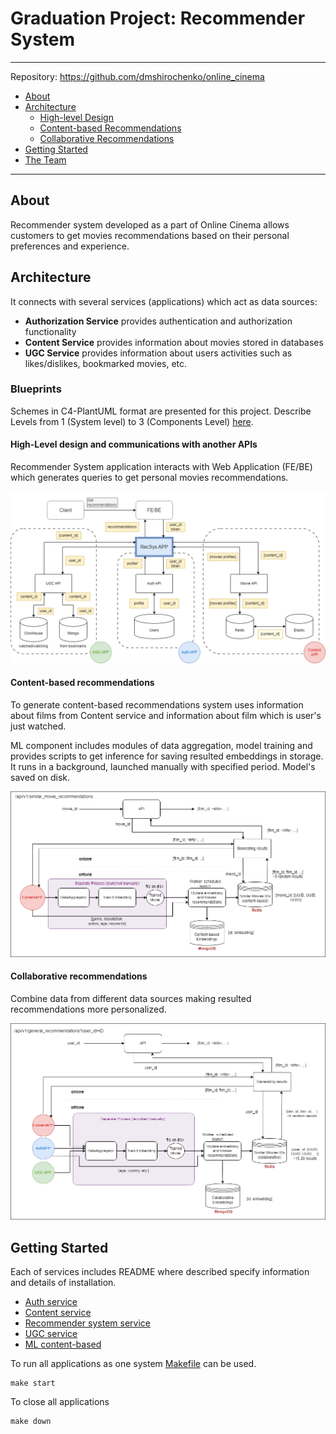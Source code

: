 # Graduation Project: Recommender System

___________________________

Repository: https://github.com/dmshirochenko/online_cinema

<!-- toc -->
 
- [About](#about)
- [Architecture](#architecture)
  - [High-level Design](#high-level-design-and-communications-with-another-apis)
  - [Content-based Recommendations](#content-based-recommendations)
  - [Collaborative Recommendations](#collaborative-recommendations)
- [Getting Started](#getting-started)
- [The Team](#the-team)

<!-- tocstop -->

___________________________

## About
Recommender system developed as a part of Online Cinema allows 
customers to get movies recommendations based on their personal preferences and experience.

## Architecture
It connects with several services (applications) which act as data sources:
* **Authorization Service** provides authentication and authorization functionality 
* **Content Service** provides information about movies stored in databases
* **UGC Service** provides information about users activities such as likes/dislikes, bookmarked movies, etc.

### Blueprints
Schemes in C4-PlantUML format are presented for this project. 
Describe Levels from 1 (System level) to 3 (Components Level) [here](docs/images/c4-puml).

#### High-Level design and communications with another APIs
Recommender System application interacts with Web Application (FE/BE) 
which generates queries to get personal movies recommendations.

![arch_v1](docs/images/Arch_common.png)

#### Content-based recommendations
To generate content-based recommendations system uses information about films from Content service 
and information about film which is user's just watched.

ML component includes modules of data aggregation, model training 
and provides scripts to get inference for saving resulted embeddings in storage.
It runs in a background, launched manually with specified period.
Model's saved on disk.

![arch_v1_content](docs/images/Arch_content_based.png)

#### Collaborative recommendations
Combine data from different data sources making resulted recommendations more personalized.

![arch_v1_collab](docs/images/Arch_collab_based.png)

## Getting Started
Each of services includes README where described specify information and details of installation.

* [Auth service](auth/README.md)
* [Content service](content-service/README.md)
* [Recommender system service](rec-sys-service/api/ReadMe.md)
* [UGC service](ugc-service/README.md)
* [ML content-based](rec-sys-service/similar_recs/readme.md)

To run all applications as one system [Makefile](Makefile) can be used.
```
make start
```

To close all applications
```
make down
```